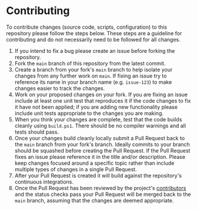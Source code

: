 # Contributing

To contribute changes (source code, scripts, configuration) to this repository please follow the steps below.
These steps are a guideline for contributing and do not necessarily need to be followed for all changes.

 1. If you intend to fix a bug please create an issue before forking the repository.
 1. Fork the `main` branch of this repository from the latest commit.
 1. Create a branch from your fork's `main` branch to help isolate your changes from any further work on `main`. If fixing an issue try to reference its name in your branch name (e.g. `issue-123`) to make changes easier to track the changes.
 1. Work on your proposed changes on your fork. If you are fixing an issue include at least one unit test that reproduces it if the code changes to fix it have not been applied; if you are adding new functionality please include unit tests appropriate to the changes you are making.
 1. When you think your changes are complete, test that the code builds cleanly using `build.ps1`. There should be no compiler warnings and all tests should pass.
 1. Once your changes build cleanly locally submit a Pull Request back to the `main` branch from your fork's branch. Ideally commits to your branch should be squashed before creating the Pull Request. If the Pull Request fixes an issue please reference it in the title and/or description. Please keep changes focused around a specific topic rather than include multiple types of changes in a single Pull Request.
 1. After your Pull Request is created it will build against the repository's continuous integrations.
 1. Once the Pull Request has been reviewed by the project's [contributors](https://github.com/martincostello/dotnet-patch-automation-sample/graphs/contributors) and the status checks pass your Pull Request will be merged back to the `main` branch, assuming that the changes are deemed appropriate.
